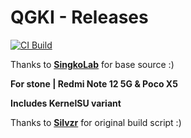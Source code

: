 # QGKI - Releases
[![CI Build](https://github.com/gawasvedraj/KernelOwO/actions/workflows/owo.yml/badge.svg)](https://github.com/gawasvedraj/KernelOwO/actions/workflows/owo.yml)

Thanks to **[SingkoLab](https://github.com/singkolab/kernel_xiaomi_stone)** for base source :)

**For stone | Redmi Note 12 5G & Poco X5**

**Includes KernelSU variant**

Thanks to **[Silvzr](https://github.com/silvzr)** for original build script :)

